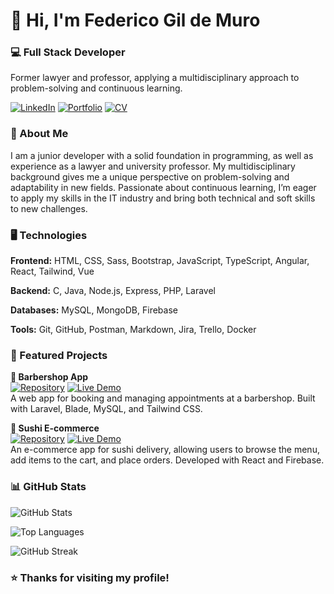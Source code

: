 # 👋 Hi, I'm Federico Gil de Muro

### 💻 Full Stack Developer

Former lawyer and professor, applying a multidisciplinary approach to problem-solving and continuous learning.

[![LinkedIn](https://img.shields.io/badge/LinkedIn-blue?style=flat)](https://linkedin.com/in/federicogildemuro)
[![Portfolio](https://img.shields.io/badge/Portfolio-black?style=flat)](https://federico-gil-de-muro-portfolio.vercel.app)
[![CV](https://img.shields.io/badge/CV-PDF-red?style=flat)](https://federico-gil-de-muro-portfolio.vercel.app/cv-federico-gil-de-muro.pdf)

### 💼 About Me

I am a junior developer with a solid foundation in programming, as well as experience as a lawyer and university professor. My multidisciplinary background gives me a unique perspective on problem-solving and adaptability in new fields. Passionate about continuous learning, I’m eager to apply my skills in the IT industry and bring both technical and soft skills to new challenges.

### 🖥 Technologies

**Frontend:** HTML, CSS, Sass, Bootstrap, JavaScript, TypeScript, Angular, React, Tailwind, Vue

**Backend:** C, Java, Node.js, Express, PHP, Laravel

**Databases:** MySQL, MongoDB, Firebase

**Tools:** Git, GitHub, Postman, Markdown, Jira, Trello, Docker

### 🚀 Featured Projects

**🧔 Barbershop App**  
[![Repository](https://img.shields.io/badge/Repository-000?style=flat)](https://github.com/federicogildemuro/dartom)
[![Live Demo](https://img.shields.io/badge/Live%20Demo-28a745?style=flat)](https://dartom.onrender.com)  
A web app for booking and managing appointments at a barbershop. Built with Laravel, Blade, MySQL, and Tailwind CSS.

**🍣 Sushi E-commerce**  
[![Repository](https://img.shields.io/badge/Repository-000?style=flat)](https://github.com/federicogildemuro/kyo-sushi)
[![Live Demo](https://img.shields.io/badge/Live%20Demo-28a745?style=flat)](https://kyo-sushi.netlify.app)  
An e-commerce app for sushi delivery, allowing users to browse the menu, add items to the cart, and place orders. Developed with React and Firebase.

### 📊 GitHub Stats

![GitHub Stats](https://github-readme-stats.vercel.app/api?username=federicogildemuro&show_icons=true&theme=radical)

![Top Languages](https://github-readme-stats.vercel.app/api/top-langs/?username=federicogildemuro&layout=compact&theme=radical)

![GitHub Streak](https://github-readme-streak-stats.herokuapp.com/?user=federicogildemuro&theme=radical)

### ⭐ Thanks for visiting my profile!
